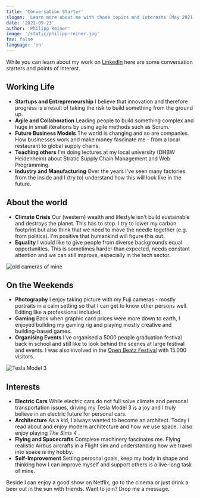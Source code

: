 ```yaml
---
title: 'Conversation Starter'
slogan: 'Learn more about me with those topics and interests (May 2021).'
date: '2021-09-23'
author: 'Philipp Reiner'
image: '/static/philipp-reiner.jpg'
fav: false
language: 'en'
---
```


While you can learn about my work on [LinkedIn](https://www.linkedin.com/in/philippreiner/) here are some conversation starters and points of interest.

## Working Life
- **Startups and Entrepreneurship** I believe that innovation and therefore progress is a result of taking the risk to build something from the ground up.
- **Agile and Collaboration** Leading people to build something complex and huge in small iterations by using agile methods such as Scrum.
- **Future Business Models** The world is changing and so are companies. How businesses work and make money fascinate me - from a local restaurant to global supply chains.
- **Teaching others** I'm doing lectures at my local university (DHBW Heidenheim) about Stratic Supply Chain Management and Web Programming. 
- **Industry and Manufacturing** Over the years I've seen many factories from the inside and I (try to) understand how this will look like in the future.

## About the world
- **Climate Crisis** Our (western) wealth and lifestyle isn't build sustainable and destroys the planet. This has to stop. I try to lower my carbon footprint but also think that we need to move the needle together (e.g. from politics). I'm positive that humankind will figure this out.
- **Equality** I would like to give people from diverse backgrounds equal opportunities. This is sometimes harder than expected, needs constant attention and we can still improve, especially in the tech sector.

![old cameras of mine](/images/cameras.jpg)

## On the Weekends
- **Photography** I enjoy taking picture with my Fuji cameras - mostly portraits in a calm setting so that I can get to know other persons well. Editing like a professional included.
- **Gaming** Back when graphic card prices were more down to earth, I enjoyed building my gaming rig and playing mostly creative and building-based games.
- **Organising Events** I've organised a 5000 people graduation festival back in school and still like to look behind the scenes at large festival and events. I was also involved in the [Open Beatz Festival](https://www.openbeatz.de) with 15.000 visitors.

![Tesla Model 3](/images/tesla-small.jpg)

##  Interests
- **Electric Cars** While electric cars do not full solve climate and personal transportation issues, driving my Tesla Model 3 is a joy and I truly believe in an electric future for personal cars.
- **Architecture** As a kid, I always wanted to become an architect. Today I read about and enjoy modern architecture and how we use space. I also enjoy playing _The Sims 4_ .
- **Flying and Spacecrafts** Complexe machinery fascinates me. Flying realistic Airbus aircrafts in a Flight sim and understanding how we travel into space is my hobby.
- **Self-Improvement** Setting personal goals, keep my body in shape and thinking how I can improve myself and support others is a live-long task of mine.

Beside I can enjoy a good show on Netflix, go to the cinema or just drink a beer out in the sun with friends. Want to join? Drop me a message.